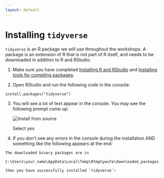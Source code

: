 ```yaml
---
layout: default
---
```


# Installing `tidyverse`
`tidyverse` is an R package we will use throughout the workshops. A package is an extension of R that is not part of R itself, and needs to be downloaded in addition to R and RStudio.

1. Make sure you have completed [Installing R and RStudio](https://tim9800.github.io/r_workshop_2024/installation.html) and [Installing tools for compiling packages](https://tim9800.github.io/r_workshop_2024/compilation.html).

2. Open RStudio and run the following code in the console:
```
install.packages("tidyverse")
```

3. You will see a lot of text appear in the console. You may see the following prompt come up:
   
   ![Install from source](https://tim9800.github.io/r_workshop_2024/img/fromsource.png)
   
   Select yes

4. If you don't see any errors in the console during the installation AND something like the following appears at the end:
```
The downloaded binary packages are in
	C:\Users\your_name\AppData\Local\Temp\RtmpCywu7a\downloaded_packages
```

	then you have successfully installed `tidyverse`!